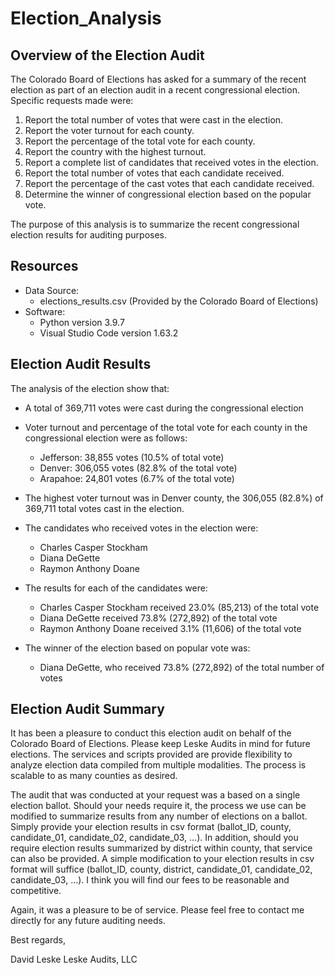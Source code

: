 # Election_Analysis

## Overview of the Election Audit
The Colorado Board of Elections has asked for a summary of the recent election as part of an election audit in a recent congressional election. Specific requests made were:

1. Report the total number of votes that were cast in the election.
2. Report the voter turnout for each county.
3. Report the percentage of the total vote for each county.
4. Report the country with the highest turnout.
5. Report a complete list of candidates that received votes in the election.
6. Report the total number of votes that each candidate received.
7. Report the percentage of the cast votes that each candidate received.
8. Determine the winner of congressional election based on the popular vote.

The purpose of this analysis is to summarize the recent congressional election results for auditing purposes. 

## Resources
- Data Source: 
    - elections_results.csv (Provided by the Colorado Board of Elections)
- Software: 
  - Python version 3.9.7
  - Visual Studio Code version 1.63.2
  
## Election Audit Results
The analysis of the election show that:
- A total of 369,711 votes were cast during the congressional election

- Voter turnout and percentage of the total vote for each county in the congressional election were as follows: 
  - Jefferson: 38,855 votes (10.5% of total vote)
  - Denver: 306,055 votes (82.8% of the total vote)
  - Arapahoe: 24,801 votes (6.7% of the total vote)

- The highest voter turnout was in Denver county, the 306,055 (82.8%) of 369,711 total votes cast in the election.

- The candidates who received votes in the election were:
    - Charles Casper Stockham
    - Diana DeGette
    - Raymon Anthony Doane

 - The results for each of the candidates were:
    - Charles Casper Stockham received 23.0% (85,213) of the total vote
    - Diana DeGette received 73.8% (272,892) of the total vote
    - Raymon Anthony Doane received 3.1% (11,606) of the total vote

- The winner of the election based on popular vote was:
    - Diana DeGette, who received 73.8% (272,892) of the total number of votes

## Election Audit Summary
It has been a pleasure to conduct this election audit on behalf of the Colorado Board of Elections. Please keep Leske Audits in mind for future elections. The services and scripts provided are provide flexibility to analyze election data compiled from multiple modalities. The process is scalable to as many counties as desired.  

The audit that was conducted at your request was a based on a single election ballot. Should your needs require it, the process we use can be modified to summarize results from any number of elections on a ballot. Simply provide your election results in csv format (ballot_ID, county, candidate_01, candidate_02, candidate_03, ...). In addition, should you require election results summarized by district within county, that service can also be provided. A simple modification to your election results in csv format will suffice (ballot_ID, county, district, candidate_01, candidate_02, candidate_03, ...). I think you will find our fees to be reasonable and competitive.

Again, it was a pleasure to be of service. Please feel free to contact me directly for any future auditing needs.

Best regards,

David Leske
Leske Audits, LLC

